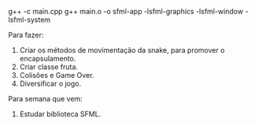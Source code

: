 g++ -c main.cpp
g++ main.o -o sfml-app -lsfml-graphics -lsfml-window -lsfml-system

Para fazer:
1) Criar os métodos de movimentação da snake, para promover o encapsulamento.
2) Criar classe fruta.
3) Colisões e Game Over.
4) Diversificar o jogo.


Para semana que vem:
1) Estudar biblioteca SFML.
